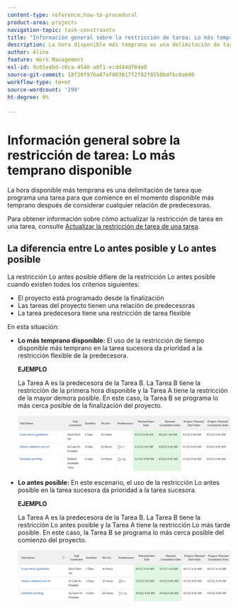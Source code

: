 ```yaml
---
content-type: reference;how-to-procedural
product-area: projects
navigation-topic: task-constraints
title: "Información general sobre la restricción de tarea: Lo más temprano disponible"
description: La hora disponible más temprana es una delimitación de tarea que programa una tarea para que comience en el momento disponible más temprano después de considerar cualquier relación de predecesoras.
author: Alina
feature: Work Management
exl-id: 9c01e4bd-c6ca-4540-a0f1-ecdd44df84e0
source-git-commit: 18f26f976a47af003817f2f82f8550bdfbc0ab90
workflow-type: tm+mt
source-wordcount: '299'
ht-degree: 0%

---
```


# Información general sobre la restricción de tarea: Lo más temprano disponible

La hora disponible más temprana es una delimitación de tarea que programa una tarea para que comience en el momento disponible más temprano después de considerar cualquier relación de predecesoras.

Para obtener información sobre cómo actualizar la restricción de tarea en una tarea, consulte [Actualizar la restricción de tarea de una tarea](../../../manage-work/tasks/task-constraints/update-task-constraint-of-task.md).

<!--
<p data-mc-conditions="QuicksilverOrClassic.Draft mode">(NOTE: replaced with new article linked above) </p>
-->

<!--
<p data-mc-conditions="QuicksilverOrClassic.Draft mode">To update the Task Constraint to Earliest Available Time:</p>
-->

<!--
   <li value="1" data-mc-conditions="QuicksilverOrClassic.Draft mode">Go to a task whose constraint you want to modify. </li>
   -->

<!--
   <p data-mc-conditions="QuicksilverOrClassic.Draft mode">Click <strong>Edit Task</strong>.</p>
   -->

<!--
   <p data-mc-conditions="QuicksilverOrClassic.Draft mode">Click the <strong>More</strong> icon <img src="assets/qs-more-icon-on-an-object.png"> next to the task name, then click <strong>Edit</strong>.</p>
   -->

<!--
   <p data-mc-conditions="QuicksilverOrClassic.Draft mode">In the <strong>Overview</strong> section, expand the <strong>Task Constraint</strong> drop-down menu.</p>
   -->

<!--
   <p data-mc-conditions="QuicksilverOrClassic.Draft mode">Select <strong>Earliest Available Time</strong>.</p>
   -->

<!--
   <li value="5" data-mc-conditions="QuicksilverOrClassic.Draft mode">Click <strong>Save Changes</strong>.</li>
   -->

## La diferencia entre Lo antes posible y Lo antes posible

<!--
<p data-mc-conditions="QuicksilverOrClassic.Draft mode">(NOTE: [! This section is duplicated in "Earliest Available Time"])</p>
-->

La restricción Lo antes posible difiere de la restricción Lo antes posible cuando existen todos los criterios siguientes:

* El proyecto está programado desde la finalización
* Las tareas del proyecto tienen una relación de predecesoras
* La tarea predecesora tiene una restricción de tarea flexible

En esta situación:

* **Lo más temprano disponible:** El uso de la restricción de tiempo disponible más temprano en la tarea sucesora da prioridad a la restricción flexible de la predecesora.

   **EJEMPLO**

   La Tarea A es la predecesora de la Tarea B. La Tarea B tiene la restricción de la primera hora disponible y la Tarea A tiene la restricción de la mayor demora posible. En este caso, la Tarea B se programa lo más cerca posible de la finalización del proyecto.

   ![Lo más temprano disponible Restricción de tiempo cuando la tarea tiene las fechas cercanas a la fecha de finalización del proyecto](assets/earliest-available-constraint-dates-closer-to-project-completion-350x137.png)

* **Lo antes posible:** En este escenario, el uso de la restricción Lo antes posible en la tarea sucesora da prioridad a la tarea sucesora.

   **EJEMPLO**

   La Tarea A es la predecesora de la Tarea B. La Tarea B tiene la restricción Lo antes posible y la Tarea A tiene la restricción Lo más tarde posible. En este caso, la Tarea B se programa lo más cerca posible del comienzo del proyecto.

   ![Delimitación Lo antes posible cuando la tarea tiene las fechas próximas a la fecha de inicio del proyecto](assets/as-soon-as-possible-dates-closer-to-project-start-350x126.png)
